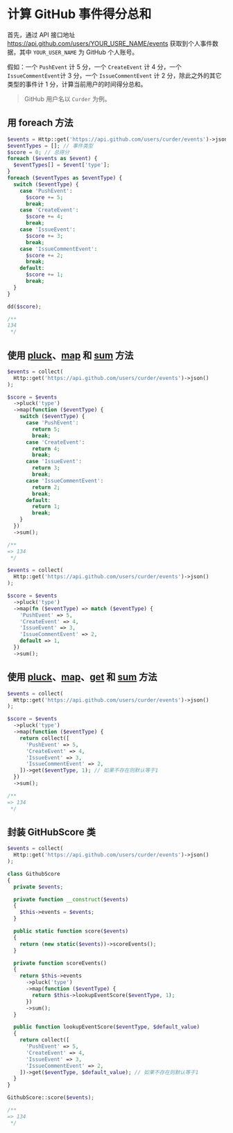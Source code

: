 # 计算 GitHub 事件得分总和

首先，通过 API 接口地址 https://api.github.com/users/YOUR_USRE_NAME/events 获取到个人事件数据，其中 `YOUR_USER_NAME` 为 GitHub 个人账号。

假如：一个 `PushEvent` 计 5 分，一个 `CreateEvent` 计 4 分，一个`IssueCommentEvent`计 3 分，一个 `IssueCommentEvent` 计 2 分，除此之外的其它类型的事件计 1 分，计算当前用户的时间得分总和。

> GitHub 用户名以 `Curder` 为例。

## 用 foreach 方法

```php
$events = Http::get('https://api.github.com/users/curder/events')->json();
$eventTypes = []; // 事件类型
$score = 0; // 总得分
foreach ($events as $event) {
  $eventTypes[] = $event['type'];
}
foreach ($eventTypes as $eventType) {
  switch ($eventType) {
    case 'PushEvent':
      $score += 5;
      break;
    case 'CreateEvent':
      $score += 4;
      break;
    case 'IssueEvent':
      $score += 3;
      break;
    case 'IssueCommentEvent':
      $score += 2;
      break;
    default:
      $score += 1;
      break;
  }
}

dd($score);

/**
134
 */
```

## 使用 [pluck](../pluck.md)、[map](../map.md) 和 [sum](../sum.md) 方法

<CodeGroup>
  <CodeGroupItem title="PHP < 8.0  switch" active>

```php
$events = collect(
  Http::get('https://api.github.com/users/curder/events')->json()
);

$score = $events
  ->pluck('type')
  ->map(function ($eventType) {
    switch ($eventType) {
      case 'PushEvent':
        return 5;
        break;
      case 'CreateEvent':
        return 4;
        break;
      case 'IssueEvent':
        return 3;
        break;
      case 'IssueCommentEvent':
        return 2;
        break;
      default:
        return 1;
        break;
    }
  })
  ->sum();

/**
=> 134
 */
```
  </CodeGroupItem>

  <CodeGroupItem title="PHP > 8.0  match">

```php
$events = collect(
  Http::get('https://api.github.com/users/curder/events')->json()
);

$score = $events
  ->pluck('type')
  ->map(fn ($eventType) => match ($eventType) { 
    'PushEvent' => 5,
    'CreateEvent' => 4,
    'IssueEvent' => 3,
    'IssueCommentEvent' => 2,
    default => 1,
  })
  ->sum();
```

  </CodeGroupItem>

</CodeGroup>

## 使用 [pluck](../pluck.md)、[map](../map.md)、[get](../get.md) 和 [sum](../sum.md) 方法

```php
$events = collect(
  Http::get('https://api.github.com/users/curder/events')->json()
);

$score = $events
  ->pluck('type')
  ->map(function ($eventType) {
    return collect([
      'PushEvent' => 5,
      'CreateEvent' => 4,
      'IssueEvent' => 3,
      'IssueCommentEvent' => 2,
    ])->get($eventType, 1); // 如果不存在则默认等于1
  })
  ->sum();

/**
=> 134
 */
```

## 封装 GitHubScore 类

```php
$events = collect(
  Http::get('https://api.github.com/users/curder/events')->json()
);

class GithubScore
{
  private $events;

  private function __construct($events)
  {
    $this->events = $events;
  }

  public static function score($events)
  {
    return (new static($events))->scoreEvents();
  }

  private function scoreEvents()
  {
    return $this->events
      ->pluck('type')
      ->map(function ($eventType) {
        return $this->lookupEventScore($eventType, 1);
      })
      ->sum();
  }

  public function lookupEventScore($eventType, $default_value)
  {
    return collect([
      'PushEvent' => 5,
      'CreateEvent' => 4,
      'IssueEvent' => 3,
      'IssueCommentEvent' => 2,
    ])->get($eventType, $default_value); // 如果不存在则默认等于1
  }
}

GithubScore::score($events);

/**
=> 134
 */
```
